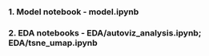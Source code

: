 ### 1. Model notebook - model.ipynb
### 2. EDA notebooks - EDA/autoviz_analysis.ipynb; EDA/tsne_umap.ipynb
